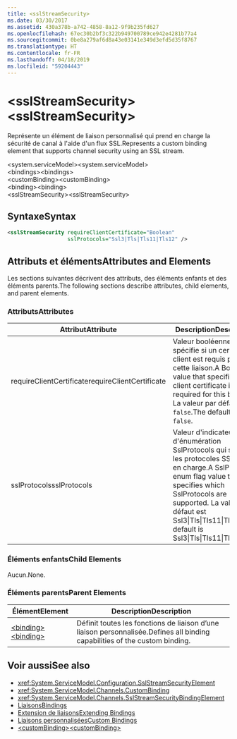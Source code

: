 ```yaml
---
title: <sslStreamSecurity>
ms.date: 03/30/2017
ms.assetid: 430a378b-a742-4858-8a12-9f9b235fd627
ms.openlocfilehash: 67ec30b2bf3c322b949700789ce942e4281b77a4
ms.sourcegitcommit: 0be8a279af6d8a43e03141e349d3efd5d35f8767
ms.translationtype: HT
ms.contentlocale: fr-FR
ms.lasthandoff: 04/18/2019
ms.locfileid: "59204443"
---
```

# <a name="sslstreamsecurity"></a><span data-ttu-id="f663b-101">\<sslStreamSecurity></span><span class="sxs-lookup"><span data-stu-id="f663b-101">\<sslStreamSecurity></span></span>
<span data-ttu-id="f663b-102">Représente un élément de liaison personnalisé qui prend en charge la sécurité de canal à l'aide d'un flux SSL.</span><span class="sxs-lookup"><span data-stu-id="f663b-102">Represents a custom binding element that supports channel security using an SSL stream.</span></span>  
  
 <span data-ttu-id="f663b-103">\<system.serviceModel></span><span class="sxs-lookup"><span data-stu-id="f663b-103">\<system.serviceModel></span></span>  
<span data-ttu-id="f663b-104">\<bindings></span><span class="sxs-lookup"><span data-stu-id="f663b-104">\<bindings></span></span>  
<span data-ttu-id="f663b-105">\<customBinding></span><span class="sxs-lookup"><span data-stu-id="f663b-105">\<customBinding></span></span>  
<span data-ttu-id="f663b-106">\<binding></span><span class="sxs-lookup"><span data-stu-id="f663b-106">\<binding></span></span>  
<span data-ttu-id="f663b-107">\<sslStreamSecurity></span><span class="sxs-lookup"><span data-stu-id="f663b-107">\<sslStreamSecurity></span></span>  
  
## <a name="syntax"></a><span data-ttu-id="f663b-108">Syntaxe</span><span class="sxs-lookup"><span data-stu-id="f663b-108">Syntax</span></span>  
  
```xml  
<sslStreamSecurity requireClientCertificate="Boolean"
                   sslProtocols="Ssl3|Tls|Tls11|Tls12" />
```  
  
## <a name="attributes-and-elements"></a><span data-ttu-id="f663b-109">Attributs et éléments</span><span class="sxs-lookup"><span data-stu-id="f663b-109">Attributes and Elements</span></span>  
 <span data-ttu-id="f663b-110">Les sections suivantes décrivent des attributs, des éléments enfants et des éléments parents.</span><span class="sxs-lookup"><span data-stu-id="f663b-110">The following sections describe attributes, child elements, and parent elements.</span></span>  
  
### <a name="attributes"></a><span data-ttu-id="f663b-111">Attributs</span><span class="sxs-lookup"><span data-stu-id="f663b-111">Attributes</span></span>  
  
|<span data-ttu-id="f663b-112">Attribut</span><span class="sxs-lookup"><span data-stu-id="f663b-112">Attribute</span></span>|<span data-ttu-id="f663b-113">Description</span><span class="sxs-lookup"><span data-stu-id="f663b-113">Description</span></span>|  
|---------------|-----------------|  
|<span data-ttu-id="f663b-114">requireClientCertificate</span><span class="sxs-lookup"><span data-stu-id="f663b-114">requireClientCertificate</span></span>|<span data-ttu-id="f663b-115">Valeur booléenne qui spécifie si un certificat client est requis pour cette liaison.</span><span class="sxs-lookup"><span data-stu-id="f663b-115">A Boolean value that specifies if a client certificate is required for this binding.</span></span> <span data-ttu-id="f663b-116">La valeur par défaut est `false`.</span><span class="sxs-lookup"><span data-stu-id="f663b-116">The default is `false`.</span></span>|  
|<span data-ttu-id="f663b-117">sslProtocols</span><span class="sxs-lookup"><span data-stu-id="f663b-117">sslProtocols</span></span>|<span data-ttu-id="f663b-118">Valeur d'indicateur d'énumération SslProtocols qui spécifie les protocoles SSL pris en charge.</span><span class="sxs-lookup"><span data-stu-id="f663b-118">A SslProtocols enum flag value that specifies which SslProtocols are supported.</span></span> <span data-ttu-id="f663b-119">La valeur par défaut est Ssl3&#124;Tls&#124;Tls11&#124;Tls12.</span><span class="sxs-lookup"><span data-stu-id="f663b-119">The default is Ssl3&#124;Tls&#124;Tls11&#124;Tls12.</span></span>|  
  
### <a name="child-elements"></a><span data-ttu-id="f663b-120">Éléments enfants</span><span class="sxs-lookup"><span data-stu-id="f663b-120">Child Elements</span></span>  
 <span data-ttu-id="f663b-121">Aucun.</span><span class="sxs-lookup"><span data-stu-id="f663b-121">None.</span></span>  
  
### <a name="parent-elements"></a><span data-ttu-id="f663b-122">Éléments parents</span><span class="sxs-lookup"><span data-stu-id="f663b-122">Parent Elements</span></span>  
  
|<span data-ttu-id="f663b-123">Élément</span><span class="sxs-lookup"><span data-stu-id="f663b-123">Element</span></span>|<span data-ttu-id="f663b-124">Description</span><span class="sxs-lookup"><span data-stu-id="f663b-124">Description</span></span>|  
|-------------|-----------------|  
|[<span data-ttu-id="f663b-125">\<binding></span><span class="sxs-lookup"><span data-stu-id="f663b-125">\<binding></span></span>](../../../../../docs/framework/misc/binding.md)|<span data-ttu-id="f663b-126">Définit toutes les fonctions de liaison d’une liaison personnalisée.</span><span class="sxs-lookup"><span data-stu-id="f663b-126">Defines all binding capabilities of the custom binding.</span></span>|  
  
## <a name="see-also"></a><span data-ttu-id="f663b-127">Voir aussi</span><span class="sxs-lookup"><span data-stu-id="f663b-127">See also</span></span>

- <xref:System.ServiceModel.Configuration.SslStreamSecurityElement>
- <xref:System.ServiceModel.Channels.CustomBinding>
- <xref:System.ServiceModel.Channels.SslStreamSecurityBindingElement>
- [<span data-ttu-id="f663b-128">Liaisons</span><span class="sxs-lookup"><span data-stu-id="f663b-128">Bindings</span></span>](../../../../../docs/framework/wcf/bindings.md)
- [<span data-ttu-id="f663b-129">Extension de liaisons</span><span class="sxs-lookup"><span data-stu-id="f663b-129">Extending Bindings</span></span>](../../../../../docs/framework/wcf/extending/extending-bindings.md)
- [<span data-ttu-id="f663b-130">Liaisons personnalisées</span><span class="sxs-lookup"><span data-stu-id="f663b-130">Custom Bindings</span></span>](../../../../../docs/framework/wcf/extending/custom-bindings.md)
- [<span data-ttu-id="f663b-131">\<customBinding></span><span class="sxs-lookup"><span data-stu-id="f663b-131">\<customBinding></span></span>](../../../../../docs/framework/configure-apps/file-schema/wcf/custombinding.md)
